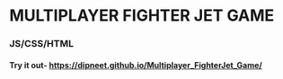 
# MULTIPLAYER FIGHTER JET GAME 

### JS/CSS/HTML
#### Try it out- https://dipneet.github.io/Multiplayer_FighterJet_Game/
